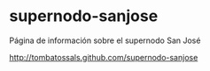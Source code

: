 supernodo-sanjose
=================

Página de información sobre el supernodo San José

http://tombatossals.github.com/supernodo-sanjose
